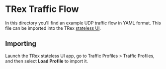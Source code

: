 # TRex Traffic Flow

In this directory you'll find an example UDP traffic flow in YAML format.  This file can be imported into the TRex [stateless UI](https://github.com/cisco-system-traffic-generator/trex-stateless-gui).

## Importing

Launch the TRex stateless UI app, go to Traffic Profiles > Traffic Profiles, and then select **Load Profile** to import it.

